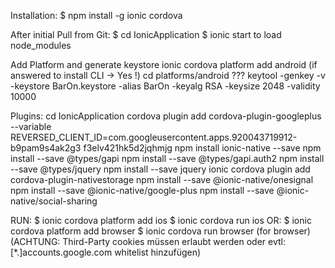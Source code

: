 Installation:
$ npm install -g ionic cordova

After initial Pull from Git:
$ cd IonicApplication
$ ionic start to load node_modules

Add Platform and generate keystore
ionic cordova platform add android (if answered to install CLI -> Yes !)
cd platforms/android
??? keytool -genkey -v -keystore BarOn.keystore -alias BarOn -keyalg RSA -keysize 2048 -validity 10000

Plugins:
cd IonicApplication
cordova plugin add cordova-plugin-googleplus --variable REVERSED_CLIENT_ID=com.googleusercontent.apps.920043719912-b9pam9s4ak2g3
f3elv421hk5d2jqhmjg
npm install ionic-native --save
npm install --save @types/gapi
npm install --save @types/gapi.auth2
npm install --save @types/jquery
npm install --save jquery
ionic cordova plugin add cordova-plugin-nativestorage
npm install --save @ionic-native/onesignal
npm install --save @ionic-native/google-plus
npm install --save @ionic-native/social-sharing

RUN:
$ ionic cordova platform add ios
$ ionic cordova run ios
OR:
$ ionic cordova platform add browser
$ ionic cordova run browser (for browser) (ACHTUNG: Third-Party cookies müssen erlaubt werden oder evtl: [*.]accounts.google.com whitelist hinzufügen)

